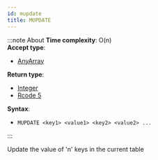 ```yaml
---
id: mupdate
title: MUPDATE
---
```


:::note About
**Time complexity**: O(n)  
**Accept type**:

- [AnyArray](../protocol/data-types.md#any-array)

**Return type**:

- [Integer](../protocol/skyhash.md#unsigned-integers-)
- [Rcode 5](../protocol/response-codes.md)

**Syntax**:

- `MUPDATE <key1> <value1> <key2> <value2> ...`

:::

Update the value of 'n' keys in the current table
